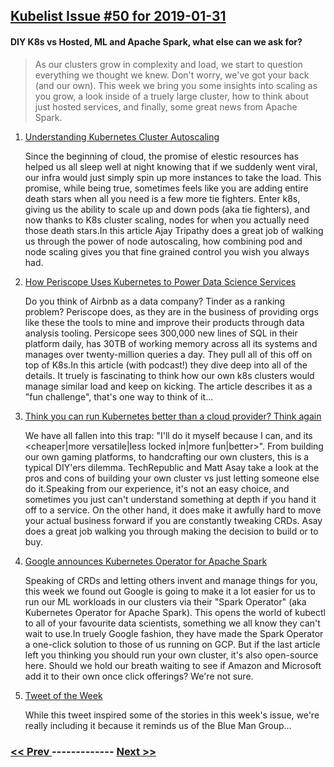 ## [Kubelist Issue #50 for 2019-01-31](https://kubelist.com/issue/50)

#### DIY K8s vs Hosted, ML and Apache Spark, what else can we ask for?

> As our clusters grow in complexity and load, we start to question everything we thought we knew.  Don&#39;t worry, we&#39;ve got your back (and our own).  This week we bring you some  insights into scaling as you grow, a look inside of a truely large cluster, how to think about just hosted services, and finally, some great news from Apache Spark.

1. [Understanding Kubernetes Cluster Autoscaling ](https://medium.com/kubecost/understanding-kubernetes-cluster-autoscaling-675099a1db92)

    Since the beginning of cloud, the promise of elestic resources has helped us all sleep well at night knowing that if we suddenly went viral, our infra would just simply spin up more instances to take the load.  This promise, while being true, sometimes feels like you are adding entire death stars when all you need is a few more tie fighters.  Enter k8s, giving us the ability to scale up and down pods (aka tie fighters), and now thanks to K8s cluster scaling, nodes for when you actually need those death stars.In this article Ajay Tripathy does a great job of walking us through the power of node autoscaling, how combining pod and node scaling gives you that fine grained control you wish you always had.  
1. [How Periscope Uses Kubernetes to Power Data Science Services](https://thenewstack.io/how-periscope-uses-kubernetes-to-power-data-science-services/)

    Do you think of Airbnb as a data company? Tinder as a ranking problem?  Periscope does, as they are in the business of providing orgs like these the tools to mine and improve their products through data analysis tooling. Persicope sees 300,000 new lines of SQL in their platform daily, has 30TB of working memory across all its systems and manages over twenty-million queries a day.  They pull all of this off on top of K8s.In this article (with podcast!) they dive deep into all of the details.  It truely is fascinating to think how our own k8s clusters would manage similar load and keep on kicking.  The article describes it as a "fun challenge", that's one way to think of it...
1. [Think you can run Kubernetes better than a cloud provider? Think again](https://www.techrepublic.com/article/think-you-can-run-kubernetes-better-than-a-cloud-provider-think-again/)

    We have all fallen into this trap: "I'll do it myself because I can, and its <cheaper|more versatile|less locked in|more fun|better>". From building our own gaming platforms, to handcrafting our own clusters, this is a typical DIY'ers dilemma. TechRepublic and Matt Asay take a look at the pros and cons of building your own cluster vs just letting someone else do it.Speaking from our experience, it's not an easy choice, and sometimes you just can't understand something at depth if you hand it off to a service. On the other hand, it does make it awfully hard to move your actual business forward if you are constantly tweaking CRDs. Asay does a great job walking you through making the decision to build or to buy.
1. [Google announces Kubernetes Operator for Apache Spark](https://www.zdnet.com/article/google-announces-kubernetes-operator-for-apache-spark/)

    Speaking of CRDs and letting others invent and manage things for you, this week we found out Google is going to make it a lot easier for us to run our ML workloads in our clusters via their "Spark Operator" (aka Kubernetes Operator for Apache Spark).  This opens the world of kubectl to all of your favourite data scientists, something we all know they can't wait to use.In truely Google fashion, they have made the Spark Operator a one-click solution to those of us running on GCP. But if the last article left you thinking you should run your own cluster, it's also open-source here.  Should we hold our breath waiting to see if Amazon and Microsoft add it to their own once click offerings? We're not sure.
1. [Tweet of the Week](https://twitter.com/todaywasawesome/status/1088651763459203073)

    While this tweet inspired some of the stories in this week's issue, we're really including it because it reminds us of the Blue Man Group...

### [ << Prev ](kubelist-49.md) ------------- [ Next >> ](kubelist-51.md)